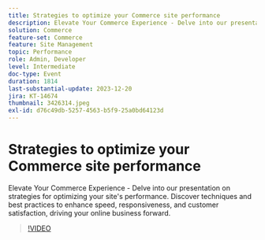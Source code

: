 ```yaml
---
title: Strategies to optimize your Commerce site performance
description: Elevate Your Commerce Experience - Delve into our presentation on strategies for optimizing your site's performance. Discover techniques and best practices to enhance speed, responsiveness, and customer satisfaction, driving your online business forward.
solution: Commerce
feature-set: Commerce
feature: Site Management
topic: Performance
role: Admin, Developer
level: Intermediate
doc-type: Event
duration: 1814
last-substantial-update: 2023-12-20
jira: KT-14674
thumbnail: 3426314.jpeg
exl-id: d76c49db-5257-4563-b5f9-25a0bd64123d
---
```

# Strategies to optimize your Commerce site performance

Elevate Your Commerce Experience - Delve into our presentation on strategies for optimizing your site's performance. Discover techniques and best practices to enhance speed, responsiveness, and customer satisfaction, driving your online business forward.

>[!VIDEO](https://video.tv.adobe.com/v/3426314/?learn=on)
